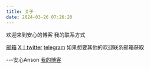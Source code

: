 ```yaml
---
title: 关于
date: 2024-03-26 07:26:20
---
```

欢迎来到安心的博客
我的联系方式

[邮箱](mailto:service@anson.fun)
[X丨twitter](https://twitter.com/Anson_Quu)
[telegram](https://t.me/uogkrx)
如果想要其他的欢迎联系邮箱获取

---安心Anson [我的博客](ognn.top)